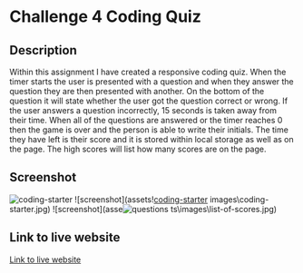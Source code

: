 # Challenge 4 Coding Quiz

## Description

Within this assignment I have created a responsive coding quiz. When the timer starts the user is presented with a question and when they
answer the question they are then presented with another. On the bottom of the question it will state whether the user got the question correct
or wrong. If the user answers a question incorrectly, 15 seconds is taken away from their time. When all of the questions are answered or the timer reaches 0 then the game is over and the person is able to write their initials. The time they have left is their score and it is stored within local storage as well as on the page. The high scores will list how many scores are on the page. 

## Screenshot
![coding-starter](https://user-images.githubusercontent.com/110554091/190029121-da0d2d7c-f10a-4d42-b5d6-04754f4cd181.jpg)
![screenshot](assets\![coding-starter](https://user-images.githubusercontent.com/110554091/190028939-a8e39ab1-45be-47db-89ac-ecc4568de043.jpg)
images\coding-starter.jpg)
![screenshot](asse![questions](https://user-images.githubusercontent.com/110554091/190028960-77196e1c-c267-402e-b64b-37c22e2a83a9.jpg)
ts\images\list-of-scores.jpg) 



## Link to live website

 [Link to live website](https://kmcwilson.github.io/challenge-4-coding-quiz/)


